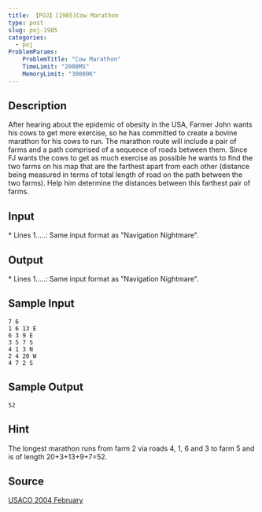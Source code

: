 ```yaml
---
title: 【POJ】[1985]Cow Marathon
type: post
slug: poj-1985
categories:
  - poj
ProblemParams:
    ProblemTitle: "Cow Marathon"
    TimeLimit: "2000MS"
    MemoryLimit: "30000K"
---
```


## Description

After hearing about the epidemic of obesity in the USA, Farmer John wants his cows to get more exercise, so he has committed to create a bovine marathon for his cows to run. The marathon route will include a pair of farms and a path comprised of a sequence of roads between them. Since FJ wants the cows to get as much exercise as possible he wants to find the two farms on his map that are the farthest apart from each other (distance being measured in terms of total length of road on the path between the two farms). Help him determine the distances between this farthest pair of farms.

## Input

\* Lines 1.....: Same input format as "Navigation Nightmare".

## Output

\* Lines 1.....: Same input format as "Navigation Nightmare".

## Sample Input

```
7 6
1 6 13 E
6 3 9 E
3 5 7 S
4 1 3 N
2 4 20 W
4 7 2 S

```

## Sample Output

```
52

```

## Hint

The longest marathon runs from farm 2 via roads 4, 1, 6 and 3 to farm 5 and is of length 20+3+13+9+7=52.

## Source

[USACO 2004 February](http://poj.org/searchproblem?field=source&key=USACO+2004+February)
